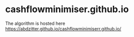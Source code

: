 # cashflowminimiser.github.io
The algorithm is hosted here https://abdzitter.github.io/cashflowminimiserr.github.io/
